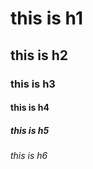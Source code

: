 <h1>this is h1 </h1>
<h2>this is h2 </h2>
<h3>this is h3 </h3>
<h4>this is h4 </h4>
<h5>this is h5 </h5>
<h6>this is h6 </h6>
